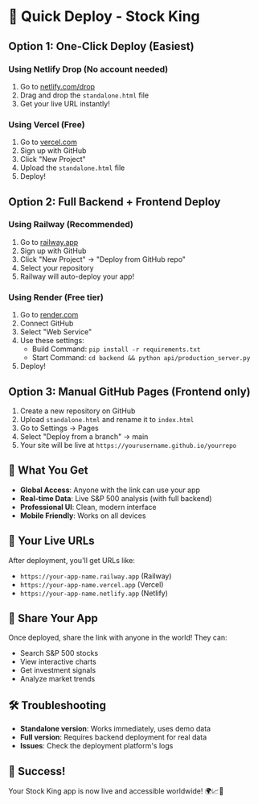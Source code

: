 # 🚀 Quick Deploy - Stock King

## Option 1: One-Click Deploy (Easiest)

### Using Netlify Drop (No account needed)
1. Go to [netlify.com/drop](https://netlify.com/drop)
2. Drag and drop the `standalone.html` file
3. Get your live URL instantly!

### Using Vercel (Free)
1. Go to [vercel.com](https://vercel.com)
2. Sign up with GitHub
3. Click "New Project"
4. Upload the `standalone.html` file
5. Deploy!

## Option 2: Full Backend + Frontend Deploy

### Using Railway (Recommended)
1. Go to [railway.app](https://railway.app)
2. Sign up with GitHub
3. Click "New Project" → "Deploy from GitHub repo"
4. Select your repository
5. Railway will auto-deploy your app!

### Using Render (Free tier)
1. Go to [render.com](https://render.com)
2. Connect GitHub
3. Select "Web Service"
4. Use these settings:
   - Build Command: `pip install -r requirements.txt`
   - Start Command: `cd backend && python api/production_server.py`
5. Deploy!

## Option 3: Manual GitHub Pages (Frontend only)

1. Create a new repository on GitHub
2. Upload `standalone.html` and rename it to `index.html`
3. Go to Settings → Pages
4. Select "Deploy from a branch" → main
5. Your site will be live at `https://yourusername.github.io/yourrepo`

## 🎯 What You Get

- **Global Access**: Anyone with the link can use your app
- **Real-time Data**: Live S&P 500 analysis (with full backend)
- **Professional UI**: Clean, modern interface
- **Mobile Friendly**: Works on all devices

## 🔗 Your Live URLs

After deployment, you'll get URLs like:
- `https://your-app-name.railway.app` (Railway)
- `https://your-app-name.vercel.app` (Vercel)
- `https://your-app-name.netlify.app` (Netlify)

## 📱 Share Your App

Once deployed, share the link with anyone in the world! They can:
- Search S&P 500 stocks
- View interactive charts
- Get investment signals
- Analyze market trends

## 🛠️ Troubleshooting

- **Standalone version**: Works immediately, uses demo data
- **Full version**: Requires backend deployment for real data
- **Issues**: Check the deployment platform's logs

## 🎉 Success!

Your Stock King app is now live and accessible worldwide! 🌍📈👑
